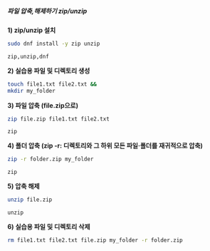 ##### 파일 압축,해제하기 zip/unzip #####

**1) zip/unzip 설치**

```bash
sudo dnf install -y zip unzip
```

```tech
zip,unzip,dnf
```

**2) 실습용 파일 및 디렉토리 생성**
```bash
touch file1.txt file2.txt && 
mkdir my_folder
```

**3) 파일 압축 (file.zip으로)**

```bash
zip file.zip file1.txt file2.txt
```

```tech
zip
```

**4) 폴더 압축 (zip -r: 디렉토리와 그 하위 모든 파일·폴더를 재귀적으로 압축)**

```bash
zip -r folder.zip my_folder
```

```tech
zip
```

**5) 압축 해제**

```bash
unzip file.zip
```

```tech
unzip
```

**6) 실습용 파일 및 디렉토리 삭제**
```bash
rm file1.txt file2.txt file.zip my_folder -r folder.zip
```
